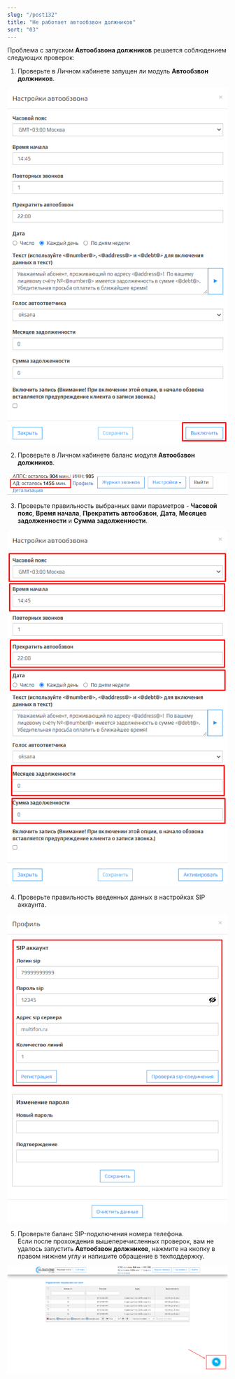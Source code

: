 ```yaml
---
slug: "/post132"
title: "Не работает автообзвон должников"
sort: "03"
---
```


Проблема с запуском **Автообзвона должников** решается соблюдением следующих проверок:  
1. Проверьте в Личном кабинете запущен ли модуль **Автообзвон должников**.

![Картинка](./images/dont_work_AD_1.png)

2. Проверьте в Личном кабинете баланс модуля **Автообзвон должников**.

![Картинка](./images/dont_work_AD_2.png)

3. Проверьте правильность выбранных вами параметров - **Часовой пояс**, **Время начала**, **Прекратить автообзвон**, **Дата**, **Месяцев задолженности** и **Сумма задолженности**.

![Картинка](./images/dont_work_AD_3.png)

4. Проверьте правильность введенных данных в настройках SIP аккаунта.

![Картинка](./images/dont_work_AD_4.png)

5. Проверьте баланс SIP-подключения номера телефона.  
Если после прохождения вышеперечисленных проверок, вам не удалось запустить **Автообзвон должников**, нажмите на кнопку  в правом нижнем углу и напишите обращение в техподдержку.

![Картинка](./images/butt_not_ok.png)